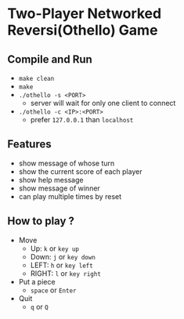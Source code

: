 # Two-Player Networked Reversi(Othello) Game

## Compile and Run

- `make clean`
- `make`
- `./othello -s <PORT>`
    - server will wait for only one client to connect
- `./othello -c <IP>:<PORT> ` 
    - prefer `127.0.0.1` than `localhost`
    
## Features

- show message of whose turn
- show the current score of each player
- show help message
- show message of winner
- can play multiple times by reset

## How to play ?

- Move
    - Up: `k` or `key up`
    - Down: `j` or `key down`
    - LEFT: `h` or `key left`
    - RIGHT: `l` or `key right`
- Put a piece
    - `space` or `Enter`
- Quit
    - `q` or `Q`